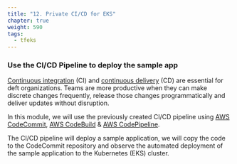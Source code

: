 ```yaml
---
title: "12. Private CI/CD for EKS"
chapter: true
weight: 590
tags:
  - tfeks
---
```


### Use the CI/CD Pipeline to deploy the sample app 

[Continuous integration](https://aws.amazon.com/devops/continuous-integration/) (CI) and [continuous delivery](https://aws.amazon.com/devops/continuous-delivery/) (CD)
are essential for deft organizations. Teams are more productive when they can make discrete changes frequently, release those changes programmatically and deliver updates
without disruption.

In this module, we will use the previously created CI/CD pipeline using [AWS CodeCommit](https://aws.amazon.com/codecommit/), [AWS CodeBuild](https://aws.amazon.com/codebuild/) & [AWS CodePipeline](https://aws.amazon.com/codepipeline/). 

The CI/CD pipeline will deploy a sample application,
we will copy the code to the CodeCommit repository and observe the automated deployment of the sample application to the Kubernetes (EKS) cluster.
